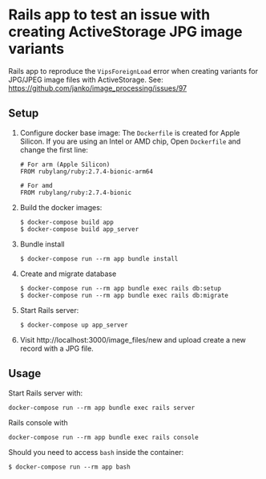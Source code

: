 # Rails app to test an issue with creating ActiveStorage JPG image variants

Rails app to reproduce the `VipsForeignLoad` error when creating variants for
JPG/JPEG image files with ActiveStorage.
See: https://github.com/janko/image_processing/issues/97

## Setup

1. Configure docker base image: The `Dockerfile` is created for Apple Silicon.
If you are using an Intel or AMD chip, Open `Dockerfile` and change
the first line:

    ```
    # For arm (Apple Silicon)
    FROM rubylang/ruby:2.7.4-bionic-arm64

    # For amd
    FROM rubylang/ruby:2.7.4-bionic
    ```

2. Build the docker images:

    ```console
    $ docker-compose build app
    $ docker-compose build app_server
    ```

3. Bundle install

    ```console
    $ docker-compose run --rm app bundle install
    ```

4. Create and migrate database

    ```console
    $ docker-compose run --rm app bundle exec rails db:setup
    $ docker-compose run --rm app bundle exec rails db:migrate
    ```

5. Start Rails server:

    ```console
    $ docker-compose up app_server
    ```

6. Visit http://localhost:3000/image_files/new and upload create a new record
with a JPG file.

## Usage

Start Rails server with:

```console
docker-compose run --rm app bundle exec rails server
```

Rails console with

```console
docker-compose run --rm app bundle exec rails console
```

Should you need to access `bash` inside the container:

```console
$ docker-compose run --rm app bash
```
